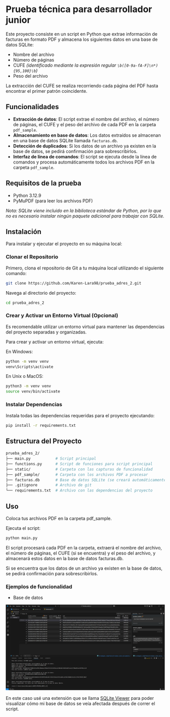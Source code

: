 # Prueba técnica para desarrollador junior

Este proyecto consiste en un script en Python que extrae información de facturas en formato PDF y almacena los siguientes datos en una base de datos SQLite:

- Nombre del archivo
- Número de páginas
- CUFE _(identificado mediante la expresión regular `\b([0-9a-fA-F]\n*){95,100}\b`)_
- Peso del archivo

La extracción del CUFE se realiza recorriendo cada página del PDF hasta encontrar el primer patrón coincidente.

## Funcionalidades

- **Extracción de datos**: El script extrae el nombre del archivo, el número de páginas, el CUFE y el peso del archivo de cada PDF en la carpeta `pdf_sample`.
- **Almacenamiento en base de datos**: Los datos extraídos se almacenan en una base de datos SQLite llamada `facturas.db`.
- **Detección de duplicados**: Si los datos de un archivo ya existen en la base de datos, se pedirá confirmación para sobrescribirlos.
- **Interfaz de línea de comandos**: El script se ejecuta desde la línea de comandos y procesa automáticamente todos los archivos PDF en la carpeta `pdf_sample`.

## Requisitos de la prueba

- Python 3.12.9
- PyMuPDF (para leer los archivos PDF)

_Nota: SQLite viene incluido en la biblioteca estándar de Python, por lo que no es necesario instalar ningún paquete adicional para trabajar con SQLite._

## Instalación

Para instalar y ejecutar el proyecto en su máquina local:

### Clonar el Repositorio

Primero, clona el repositorio de Git a tu máquina local utilizando el siguiente comando:

```bash
git clone https://github.com/Karen-Lara98/prueba_adres_2.git
```

Navega al directorio del proyecto:

```bash
cd prueba_adres_2
```

### Crear y Activar un Entorno Virtual (Opcional)

Es recomendable utilizar un entorno virtual para mantener las dependencias del proyecto separadas y organizadas.

Para crear y activar un entorno virtual, ejecuta:

En Windows:

```bash
python -m venv venv
venv\Scripts\activate
```

En Unix o MacOS:

```bash
python3 -m venv venv
source venv/bin/activate
```

### Instalar Dependencias

Instala todas las dependencias requeridas para el proyecto ejecutando:

```bash
pip install -r requirements.txt
```

## Estructura del Proyecto

```bash
prueba_adres_2/
├── main.py           # Script principal
├── functions.py      # Script de funciones para script principal
├── static/           # Carpeta con las capturas de funcionalidad
├── pdf_sample/       # Carpeta con los archivos PDF a procesar
├── facturas.db       # Base de datos SQLite (se creará automáticamente)
├── .gitignore        # Archivo de git 
└── requirements.txt  # Archivo con las dependencias del proyecto
```

## Uso

Coloca tus archivos PDF en la carpeta pdf_sample.

Ejecuta el script:

```bash
python main.py
```

El script procesará cada PDF en la carpeta, extraerá el nombre del archivo, el número de páginas, el CUFE (si se encuentra) y el peso del archivo, y almacenará estos datos en la base de datos facturas.db.

Si se encuentra que los datos de un archivo ya existen en la base de datos, se pedirá confirmación para sobrescribirlos.

### Ejemplos de funcionalidad

- Base de datos

![DB](static/funcional_1.png)

En este caso usé una extensión que se llama [SQLite Viewer](https://marketplace.visualstudio.com/items?itemName=qwtel.sqlite-viewer) para poder visualizar cómo mi base de datos se veía afectada después de correr el script.